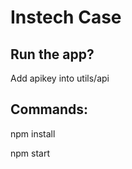 # Instech Case

## Run the app?

Add apikey into utils/api
<br>

## Commands:

npm install

npm start